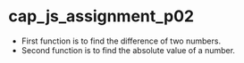 # cap_js_assignment_p02

- First function is to find the difference of two numbers.
- Second function is to find the absolute value of a number.
